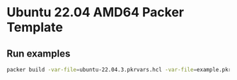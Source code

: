 # Ubuntu 22.04 AMD64 Packer Template

## Run examples

```bash
packer build -var-file=ubuntu-22.04.3.pkrvars.hcl -var-file=example.pkrvars.hcl .
```
